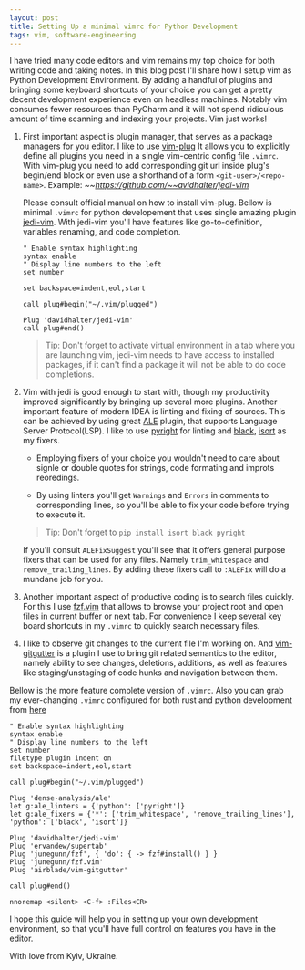 ```yaml
---
layout: post
title: Setting Up a minimal vimrc for Python Development 
tags: vim, software-engineering 
---
```


I have tried many code editors and vim remains my top choice for both writing code and taking notes.
In this blog post I'll share how I setup vim as Python Development Environment. By adding a handful of plugins and bringing some keyboard shortcuts of your choice you can get a pretty decent development experience even on headless machines. Notably vim consumes fewer resources than PyCharm and it will not spend ridiculous amount of time scanning and indexing your projects. Vim just works!

1. First important aspect is plugin manager, that serves as a package managers for you editor. I like to use [vim-plug](https://github.com/junegunn/vim-plug) It allows you to explicitly define all plugins you need in a single vim-centric config file `.vimrc`. With vim-plug you need to add corresponding git url inside plug's begin/end block or even use a shorthand of a form `<git-user>/<repo-name>`. Example: *~~https://github.com/~~avidhalter/jedi-vim*

    Please consult official manual on how to install vim-plug. Bellow is minimal `.vimrc` for python developement that uses single amazing plugin [jedi-vim](https://github.com/davidhalter/jedi-vim). With jedi-vim you'll have features like go-to-definition, variables renaming, and code completion.
 
    ```
    " Enable syntax highlighting
    syntax enable
    " Display line numbers to the left
    set number

    set backspace=indent,eol,start

    call plug#begin("~/.vim/plugged")

    Plug 'davidhalter/jedi-vim'
    call plug#end()
    ```

    > Tip: Don't forget to activate virtual environment in a tab where you are launching vim, jedi-vim needs to have access to installed packages, if it can't find a package it will not be able to do code completions.

2. Vim with jedi is good enough to start with, though my productivity improved significantly by bringing up several more plugins. Another important feature of modern IDEA is linting and fixing of sources. This can be achieved by using great [ALE](https://github.com/dense-analysis/ale) plugin, that supports Language Server Protocol(LSP). I like to use [pyright](https://github.com/Microsoft/pyright) for linting and [black](https://github.com/psf/black), [isort](https://github.com/PyCQA/isort) as my fixers. 

    - Employing fixers of your choice you wouldn't need to care about signle or double quotes for strings, code formating and improts reoredings. 

    - By using linters you'll get `Warnings` and `Errors` in comments to corresponding lines, so you'll be able to fix your code before trying to execute it.

    > Tip: Don't forget to `pip install isort black pyright`

    If you'll consult `ALEFixSuggest` you'll see that it offers general purpose fixers that can be used for any files. Namely `trim_whitespace` and `remove_trailing_lines`. By adding these fixers call to `:ALEFix` will do a mundane job for you.

3. Another important aspect of productive coding is to search files quickly. For this I use [fzf.vim](https://github.com/junegunn/fzf.vim) that allows to browse your project root and open files in current buffer or next tab. For convenience I keep several key board shortcuts in my `.vimrc` to quickly search necessary files.

4. I like to observe git changes to the current file I'm working on. And [vim-gitgutter](https://github.com/airblade/vim-gitgutter) is a plugin I use to bring git related semantics to the editor, namely ability to see changes, deletions, additions, as well as features like  staging/unstaging of code hunks and navigation between them.

Bellow is the more feature complete version of `.vimrc`. Also you can grab my ever-changing `.vimrc` configured for both rust and python development from [here](https://github.com/taras-sereda/dotfiles/blob/main/.vimrc)
 
```
" Enable syntax highlighting
syntax enable
" Display line numbers to the left
set number
filetype plugin indent on
set backspace=indent,eol,start

call plug#begin("~/.vim/plugged")

Plug 'dense-analysis/ale'
let g:ale_linters = {'python': ['pyright']}
let g:ale_fixers = {'*': ['trim_whitespace', 'remove_trailing_lines'], 'python': ['black', 'isort']}

Plug 'davidhalter/jedi-vim'
Plug 'ervandew/supertab'
Plug 'junegunn/fzf', { 'do': { -> fzf#install() } }
Plug 'junegunn/fzf.vim'
Plug 'airblade/vim-gitgutter'

call plug#end()

nnoremap <silent> <C-f> :Files<CR>
```

I hope this guide will help you in setting up your own development environment, so that you'll have full control on features you have in the editor.

With love from Kyiv, Ukraine.
